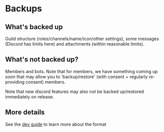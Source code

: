 # Backups

## What's backed up

Guild structure (roles/channels/name/icon/other settings), some messages (Discord has limits here) and attachments (within reasonable limits). 

## What's not backed up?

Members and bots. Note that for members, we have something coming up *soon* that may allow you to 'backup/restore' (with consent + regularly re-providing consent) members.

Note that new discord features may also not be backed up/restored immediately on release.

## More details

See the [dev guide](../../dev/go_jobs/backups.md) to learn more about the format
